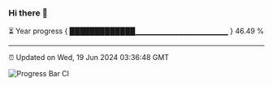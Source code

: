 ### Hi there 👋

⏳ Year progress { █████████████▁▁▁▁▁▁▁▁▁▁▁▁▁▁▁▁▁ } 46.49 %

---

⏰ Updated on Wed, 19 Jun 2024 03:36:48 GMT

![Progress Bar CI](https://github.com/IshwaranRudhara/GIT-ACTION/workflows/Progress%20Bar%20CI/badge.svg)
